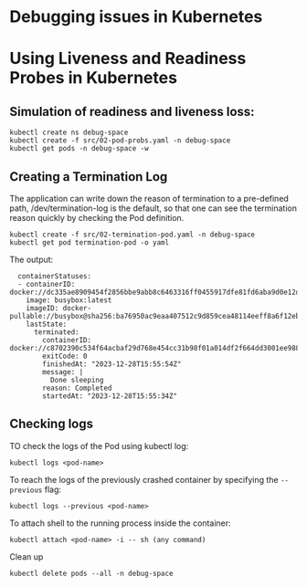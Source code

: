 # Debugging issues in Kubernetes

# Using Liveness and Readiness Probes in Kubernetes

## Simulation of readiness and liveness loss:

```shell
kubectl create ns debug-space
kubectl create -f src/02-pod-probs.yaml -n debug-space
kubectl get pods -n debug-space -w
```

## Creating a Termination Log

The application can write down the reason of termination to a pre-defined path, /dev/termination-log is the default, 
so that one can see the termination reason quickly by checking the Pod definition.

```shell
kubectl create -f src/02-termination-pod.yaml -n debug-space
kubectl get pod termination-pod -o yaml
```

The output:
```shell
  containerStatuses:
  - containerID: docker://dc335ae8909454f2856bbe9abb8c6463316ff0455917dfe81fd6aba9d0e12d00
    image: busybox:latest
    imageID: docker-pullable://busybox@sha256:ba76950ac9eaa407512c9d859cea48114eeff8a6f12ebaa5d32ce79d4a017dd8
    lastState:
      terminated:
        containerID: docker://c8702390c534f64acbaf29d768e454cc31b98f01a014df2f664dd3001ee988cc
        exitCode: 0
        finishedAt: "2023-12-28T15:55:54Z"
        message: |
          Done sleeping
        reason: Completed
        startedAt: "2023-12-28T15:55:34Z"
```

## Checking logs

TO check the logs of the Pod using kubectl log:
```shell
kubectl logs <pod-name>
```

To reach the logs of the previously crashed container by specifying the `--previous` flag:
```shell
kubectl logs --previous <pod-name>
```
To attach shell to the running process inside the container:
```shell
kubectl attach <pod-name> -i -- sh (any command)
```

Clean up

```shell
kubectl delete pods --all -n debug-space
```